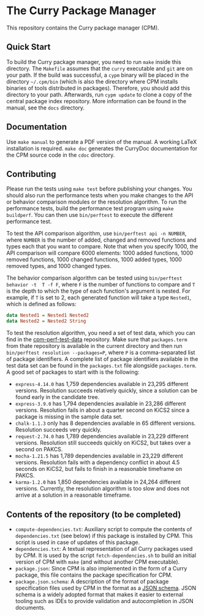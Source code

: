 # The Curry Package Manager

This repository contains the Curry package manager (CPM). 

## Quick Start

To build the Curry package manager, you need to run `make` inside this 
directory. The `Makefile` assumes that the `curry` executable and `git` are on
your path. If the build was successful, a `cypm` binary will be placed in the 
directory `~/.cpm/bin` (which is also the directory where CPM installs
binaries of tools distributed in packages). Therefore, you should
add this directory to your path. Afterwards, run 
`cypm update` to clone a copy of the central package index repository. More 
information can be found in the manual, see the `docs` directory.

## Documentation

Use `make manual` to generate a PDF version of the manual. A working LaTeX 
installation is required. `make doc` generates the CurryDoc documentation for
the CPM source code in the `cdoc` directory.

## Contributing

Please run the tests using `make test` before publishing your changes. You 
should also run the performance tests when you make changes to the API or
behavior comparison modules or the resolution algorithm. To run the performance
tests, build the performance test program using `make buildperf`. You can then
use `bin/perftest` to execute the different performance test. 

To test the API comparison algorithm, use `bin/perftest api -n NUMBER`, where 
`NUMBER` is the number of added, changed and removed functions and types each 
that you want to compare. Note that when you specify 1000, the API comparison
will compare 6000 elements: 1000 added functions, 1000 removed functions, 1000
changed functions, 1000 added types, 1000 removed types, and 1000 changed types.

The behavior comparison algorithm can be tested using `bin/perftest behavior -t 
T -f F`, where `F` is the number of functions to compare and `T` is the depth to
which the type of each function's argument is nested. For example, if `T` is set 
to 2, each generated function will take a type `Nested1`, which is defined as 
follows:

```haskell
data Nested1 = Nested1 Nested2
data Nested2 = Nested2 String
```

To test the resolution algorithm, you need a set of test data, which you can
find in the [cpm-perf-test-data](1) repository. Make sure that `packages.term`
from thate repository is available in the current directory and then run 
`bin/perftest resolution --packages=P`, where `P` is a comma-separated list of
package identifiers. A complete list of package identifiers available in the
test data set can be found in the `packages.txt` file alongside `packages.term`.
A good set of packages to start with is the following:

- `express-4.14.0` has 1,759 dependencies available in 23,295 different versions.
  Resolution succeeds relatively quickly, since a solution can be found early in
  the candidate tree.
- `express-3.9.0` has 1,794 dependencies available in 23,286 different versions.
  Resolution fails in about a quarter second on KiCS2 since a package is missing
  in the sample data set.
- `chalk-1.1.3` only has 8 dependencies available in 65 different versions. 
  Resolution succeeds very quickly.
- `request-2.74.0` has 1,789 dependencies available in 23,229 different 
  versions. Resolution still succeeds quickly on KiCS2, but takes over a second
  on PAKCS.
- `mocha-1.21.5` has 1,789 dependencies available in 23,229 different versions.
  Resolution fails with a dependency conflict in about 4.5 seconds on KiCS2, but
  fails to finish in a reasonable timeframe on PAKCS.
- `karma-1.2.0` has 1,850 dependencies available in 24,264 different versions.
  Currently, the resolution algorithm is too slow and does not arrive at a 
  solution in a reasonable timeframe.


## Contents of the repository (to be completed)

- `compute-dependencies.txt`: Auxiliary script to compute the contents of
  `dependencies.txt` (see below) if this package is installed by CPM.
  This script is used in case of updates of this package.
- `dependencies.txt`: A textual representation of all Curry packages used
  by CPM. It is used by the script `fetch-dependencies.sh` to build
  an initial version of CPM with `make` (and without another CPM executable).
- `package.json`:
  Since CPM is also implemented in the form of a Curry package,
  this file contains the package specification for CPM.
- `package.json.schema`:
  A description of the format of package specification files used by CPM
  in the format as a [JSON schema](https://json-schema.org/).
  JSON schema is a widely adopted format that makes it easier
  to external tooling such as IDEs to provide validation and
  autocompletion in JSON documents.
